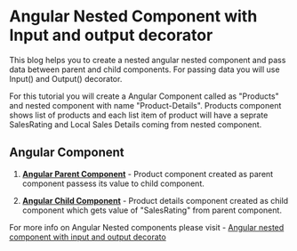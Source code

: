 # Angular Nested Component with Input and output decorator

This blog helps you to create a nested angular nested component and pass data between parent and child components. 
For passing data you will use Input() and Output() decorator.

For this tutorial you will create a Angular Component called as "Products" and nested component with name "Product-Details". 
Products component shows list of products and each list item of product will have a seprate SalesRating and Local Sales Details coming from nested component.

## Angular Component

1. **[Angular Parent Component](https://github.com/geeksarray/angular-nested-component-with-input-and-output-decorator/tree/main/src/app/products)** - Product component created as parent component passess its value to child component.

1. **[Angular Child Component](https://github.com/geeksarray/angular-nested-component-with-input-and-output-decorator/tree/main/src/app/products)** -  Product details component
created as child component which gets value of "SalesRating" from parent component.

For more info on Angular Nested components please visit - [Angular nested component with input and output decorato](https://geeksarray/blog/angular-nested-component-with-input-and-output-decorator)
